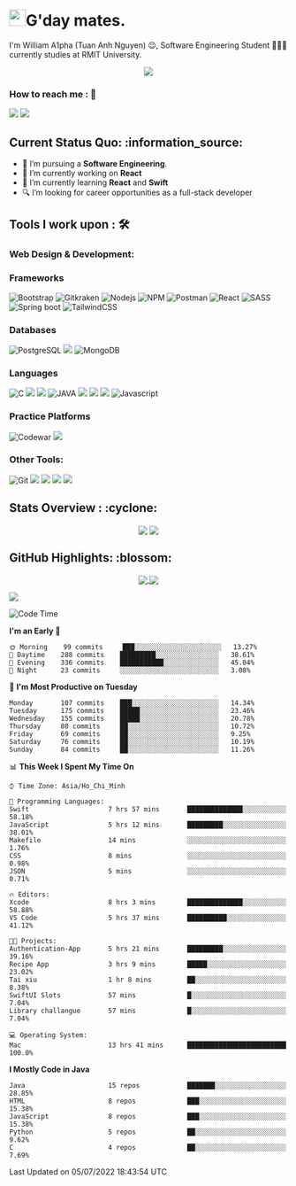 <h1><img src="https://emojis.slackmojis.com/emojis/images/1531849430/4246/blob-sunglasses.gif?1531849430" width="30"/>G'day mates.</h1>

I'm William A1pha (Tuan Anh Nguyen) 😉, Software Engineering Student 👨🏻‍💻 currently studies at RMIT University.
<p align="center"><img src="https://readme-typing-svg.herokuapp.com?vCenter=true&width=500&lines=Software+Engineering+Student;Year+Two;RMIT+University" /></p>

### How to reach me : :iphone:
<a href="mailto: tuananh131001@gmail.com">
<a href="https://www.linkedin.com/in/tu%E1%BA%A5n-anh-nguy%E1%BB%85n-2051281b4/"><img src="https://img.shields.io/badge/WilliamA1pha-%230077B5.svg?&style=for-the-badge&logo=linkedin&logoColor=white" ></a>  <a href="http://discordapp.com/users/331413468202926081"><img src="https://img.shields.io/badge/Discord-5865F2?style=for-the-badge&logo=discord&logoColor=white" ></a>  
  
 <h2>Current Status Quo: :information_source:</h2>
  
- 💼 I’m pursuing a <strong>Software Engineering</strong>.
- 🔭 I’m currently working on <strong>React</strong> 
- 🌱 I’m currently learning <strong>React</strong> and <strong>Swift</strong>
- 🔍 I’m looking for career opportunities as a full-stack developer
 <h2>Tools I work upon : 🛠</h2>
  
<!-- <img src="">   -->
 ### Web Design & Development:

  
  ### Frameworks 
  ![Bootstrap](https://img.shields.io/badge/Bootstrap-563D7C?style=for-the-badge&logo=bootstrap&logoColor=white)
  ![Gitkraken](	https://img.shields.io/badge/GitKraken-179287?style=for-the-badge&logo=GitKraken&logoColor=white)
  ![Nodejs](https://img.shields.io/badge/Node.js-339933?style=for-the-badge&logo=nodedotjs&logoColor=white)
  ![NPM](https://img.shields.io/badge/npm-CB3837?style=for-the-badge&logo=npm&logoColor=white)
  ![Postman](	https://img.shields.io/badge/Postman-FF6C37?style=for-the-badge&logo=Postman&logoColor=white)
  ![React](https://img.shields.io/badge/React-20232A?style=for-the-badge&logo=react&logoColor=61DAFB)
  ![SASS](https://img.shields.io/badge/Sass-CC6699?style=for-the-badge&logo=sass&logoColor=white)
  ![Spring boot](https://img.shields.io/badge/Spring_Boot-F2F4F9?style=for-the-badge&logo=spring-boot)
  ![TailwindCSS](https://img.shields.io/badge/Tailwind_CSS-38B2AC?style=for-the-badge&logo=tailwind-css&logoColor=white)
  
  
  
 ### Databases
   ![PostgreSQL](	https://img.shields.io/badge/PostgreSQL-316192?style=for-the-badge&logo=postgresql&logoColor=white)
  <img src="https://img.shields.io/badge/MySQL-005C84?style=for-the-badge&logo=mysql&logoColor=white"> 
  ![MongoDB](https://img.shields.io/badge/MongoDB-%234ea94b.svg?style=for-the-badge&logo=mongodb&logoColor=white)
  
 ### Languages
  ![C](	https://img.shields.io/badge/C-00599C?style=for-the-badge&logo=c&logoColor=white)
  <img src="https://img.shields.io/badge/c++%20-%2300599C.svg?&style=for-the-badge&logo=c%2B%2B&logoColor=white">
  <img src="https://img.shields.io/badge/python%20-%2314354C.svg?&style=for-the-badge&logo=python&logoColor=white">
  ![JAVA](https://img.shields.io/badge/Java%20-%23E00033.svg?&style=for-the-badge&logo=java&logoColor=white)
  <img src="https://img.shields.io/badge/Arduino_IDE-00979D?style=for-the-badge&logo=arduino&logoColor=white">
   <img src="https://img.shields.io/badge/HTML5-E34F26?style=for-the-badge&logo=html5&logoColor=white">
   <img src="https://img.shields.io/badge/CSS3-1572B6?style=for-the-badge&logo=css3&logoColor=white">
  ![Javascript](	https://img.shields.io/badge/JavaScript-323330?style=for-the-badge&logo=javascript&logoColor=F7DF1E)
  
 ### Practice Platforms
  ![Codewar](https://img.shields.io/badge/Codewars-B1361E?style=for-the-badge&logo=Codewars&logoColor=white)
  <img src="https://img.shields.io/badge/-Hackerrank-2EC866?style=for-the-badge&logo=HackerRank&logoColor=white">
  
 ### Other Tools:
  ![Git](https://img.shields.io/badge/git%20-%23F05032.svg?&style=for-the-badge&logo=git&logoColor=white)
 <img src="http://img.shields.io/badge/-VS%20Code-000000?style=for-the-badge&logo=Visual-studio-code&logoColor=blue"> 
 <img src="https://img.shields.io/badge/PyCharm-000000.svg?&style=for-the-badge&logo=PyCharm&logoColor=white"> 
 <img src="https://img.shields.io/badge/Visual_Studio-5C2D91?style=for-the-badge&logo=visual%20studio&logoColor=white">
 <img src="https://img.shields.io/badge/Visual_Studio_Code-0078D4?style=for-the-badge&logo=visual%20studio%20code&logoColor=white"> 

  <h2>Stats Overview : :cyclone: </h2>
  <p align="center">
<img align="center" src="https://github-readme-stats.vercel.app/api?username=tuananh131001&show_icons=true&count_private=true&hide=stars&include_all_commits=false&theme=aura" />
<img align="center" src="https://github-profile-trophy.vercel.app/?username=tuananh131001&theme=dracula&no-bg=true&row=1"/>
  </p>

  <h2>GitHub Highlights: :blossom:</h2>
  <p align="center">
<a href="">
  <img align="center" src="https://github-readme-stats.vercel.app/api/top-langs/?username=tuananh131001&langs_count=8&layout=compact&theme=material-palenight&hide=html,Tcl" />
</a>
<a href="">
  <img align="center" src="http://github-readme-streak-stats.herokuapp.com?user=tuananh131001&theme=material-palenight"/>
</a>
  </p>
 <img align="center" src="https://activity-graph.herokuapp.com/graph?username=tuananh131001&theme=react-dark"/>
  
<!--START_SECTION:waka-->
![Code Time](http://img.shields.io/badge/Code%20Time-0%20secs-blue)

**I'm an Early 🐤** 

```text
🌞 Morning    99 commits     ███░░░░░░░░░░░░░░░░░░░░░░   13.27% 
🌆 Daytime    288 commits    █████████░░░░░░░░░░░░░░░░   38.61% 
🌃 Evening    336 commits    ███████████░░░░░░░░░░░░░░   45.04% 
🌙 Night      23 commits     ░░░░░░░░░░░░░░░░░░░░░░░░░   3.08%

```
📅 **I'm Most Productive on Tuesday** 

```text
Monday       107 commits    ███░░░░░░░░░░░░░░░░░░░░░░   14.34% 
Tuesday      175 commits    █████░░░░░░░░░░░░░░░░░░░░   23.46% 
Wednesday    155 commits    █████░░░░░░░░░░░░░░░░░░░░   20.78% 
Thursday     80 commits     ██░░░░░░░░░░░░░░░░░░░░░░░   10.72% 
Friday       69 commits     ██░░░░░░░░░░░░░░░░░░░░░░░   9.25% 
Saturday     76 commits     ██░░░░░░░░░░░░░░░░░░░░░░░   10.19% 
Sunday       84 commits     ██░░░░░░░░░░░░░░░░░░░░░░░   11.26%

```


📊 **This Week I Spent My Time On** 

```text
⌚︎ Time Zone: Asia/Ho_Chi_Minh

💬 Programming Languages: 
Swift                    7 hrs 57 mins       ██████████████░░░░░░░░░░░   58.18% 
JavaScript               5 hrs 12 mins       █████████░░░░░░░░░░░░░░░░   38.01% 
Makefile                 14 mins             ░░░░░░░░░░░░░░░░░░░░░░░░░   1.76% 
CSS                      8 mins              ░░░░░░░░░░░░░░░░░░░░░░░░░   0.98% 
JSON                     5 mins              ░░░░░░░░░░░░░░░░░░░░░░░░░   0.71%

🔥 Editors: 
Xcode                    8 hrs 3 mins        ██████████████░░░░░░░░░░░   58.88% 
VS Code                  5 hrs 37 mins       ██████████░░░░░░░░░░░░░░░   41.12%

🐱‍💻 Projects: 
Authentication-App       5 hrs 21 mins       █████████░░░░░░░░░░░░░░░░   39.16% 
Recipe App               3 hrs 9 mins        █████░░░░░░░░░░░░░░░░░░░░   23.02% 
Tai xiu                  1 hr 8 mins         ██░░░░░░░░░░░░░░░░░░░░░░░   8.38% 
SwiftUI Slots            57 mins             █░░░░░░░░░░░░░░░░░░░░░░░░   7.04% 
Library challangue       57 mins             █░░░░░░░░░░░░░░░░░░░░░░░░   7.04%

💻 Operating System: 
Mac                      13 hrs 41 mins      █████████████████████████   100.0%

```

**I Mostly Code in Java** 

```text
Java                     15 repos            ███████░░░░░░░░░░░░░░░░░░   28.85% 
HTML                     8 repos             ███░░░░░░░░░░░░░░░░░░░░░░   15.38% 
JavaScript               8 repos             ███░░░░░░░░░░░░░░░░░░░░░░   15.38% 
Python                   5 repos             ██░░░░░░░░░░░░░░░░░░░░░░░   9.62% 
C                        4 repos             ██░░░░░░░░░░░░░░░░░░░░░░░   7.69%

```



 Last Updated on 05/07/2022 18:43:54 UTC
<!--END_SECTION:waka-->
